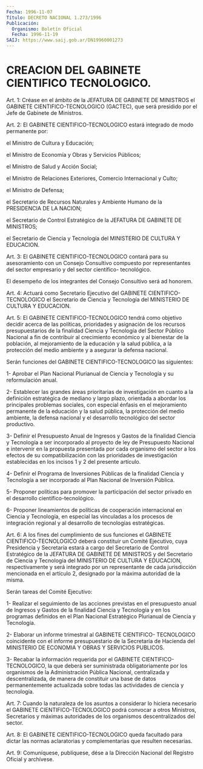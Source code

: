 ```yaml
---
Fecha: 1996-11-07
Título: DECRETO NACIONAL 1.273/1996
Publicación:
  Organismo: Boletín Oficial
  Fecha: 1996-11-19
SAIJ: https://www.saij.gob.ar/DN19960001273
---
```

# CREACION DEL GABINETE CIENTIFICO TECNOLOGICO.

<a id="1"></a>
Art. 1:  Créase  en el ámbito de la JEFATURA DE GABINETE  DE MINISTROS  el GABINETE CIENTIFICO-TECNOLOGICO  (GACTEC), que será presidido por el Jefe de Gabinete de Ministros.

<a id="2"></a>
Art. 2: El  GABINETE  CIENTIFICO-TECNOLOGICO  estará  integrado de modo permanente por:

el Ministro de Cultura y Educación;

el Ministro   de  Economía  y  Obras  y  Servicios  Públicos;

el Ministro de Salud y Acción Social;

el Ministro  de  Relaciones  Exteriores, Comercio Internacional  y Culto;

el Ministro de Defensa;

el  Secretario  de  Recursos Naturales  y  Ambiente  Humano  de  la PRESIDENCIA DE LA NACION;

el Secretario de Control  Estratégico de la JEFATURA DE GABINETE DE MINISTROS;

el Secretario de Ciencia y  Tecnología  del MINISTERIO DE CULTURA Y EDUCACION.

<a id="3"></a>
Art.  3:  El  GABINETE  CIENTIFICO-TECNOLOGICO  contará  para  su asesoramiento con un Consejo Consultivo compuesto por representantes  del  sector  empresario  y  del  sector  científico- tecnológico.

El desempeño de los integrantes  del  Consejo  Consultivo  será  ad honorem.

<a id="4"></a>
Art.  4: Actuará como Secretario Ejecutivo del GABINETE CIENTIFICO- TECNOLOGICO el Secretario de Ciencia y Tecnología del MINISTERIO DE CULTURA Y EDUCACION.

<a id="5"></a>
Art. 5:  El  GABINETE CIENTIFICO-TECNOLOGICO tendrá como objetivo decidir acerca de  las  políticas,  prioridades y asignación de los recursos presupuestarios de la finalidad  Ciencia  y Tecnología del Sector   Público  Nacional  a  fin  de  contribuir  al  crecimiento económico  y  al  bienestar  de la población, al mejoramiento de la educación y la salud pública,  a la protección del medio ambiente y a asegurar la defensa nacional.

Serán funciones del GABINETE CIENTIFICO-TECNOLOGICO las siguientes:

1- Aprobar el Plan Nacional Plurianual de Ciencia y Tecnología y su reformulación anual.

2- Establecer las grandes áreas  prioritarias  de  investigación en cuanto  a  la  definición  estratégica  de  mediano y largo  plazo, orientada  a  abordar  los  principales  problemas   sociales,  con especial énfasis en el mejoramiento permanente de la educación y la salud  pública,  la  protección  del  medio  ambiente,  la  defensa nacional    y  el  desarrollo  tecnológico  del  sector  productivo.

3-  Definir el  Presupuesto  Anual  de  Ingresos  y  Gastos  de  la finalidad Ciencia y Tecnología a ser incorporado al proyecto de ley de Presupuesto Nacional e intervenir en la propuesta presentada por cada organismo del sector a los efectos de su compatibilización con las prioridades  de investigación establecidas en los incisos 1 y 2 del presente artículo.

4- Definir el Programa  de  Inversiones  Públicas  de  la finalidad Ciencia  y  Tecnología  a  ser  incorporado  al  Plan  Nacional  de Inversión Pública.

5-  Proponer  políticas  para promover la participación del  sector privado en el desarrollo científico-tecnológico.

6- Proponer lineamientos de  políticas de cooperación internacional en Ciencia y Tecnología, en especial  las vinculadas a los procesos de integración regional y al desarrollo de tecnologías estratégicas.

<a id="6"></a>
Art. 6: A los fines del cumplimiento de  sus funciones el GABINETE CIENTIFICO-TECNOLOGICO deberá constituir un  Comité Ejecutivo, cuya Presidencia y Secretaría estará a cargo del Secretario  de  Control Estratégico   de  la  JEFATURA  DE  GABINETE  DE  MINISTROS  y  del Secretario de  Ciencia  y  Tecnología  del  MINISTERIO DE CULTURA Y EDUCACION, respectivamente y será integrado por un representante de cada  jurisdicción mencionada en el artículo 2,  designado  por  la máxima autoridad de la misma.

Serán tareas del Comité Ejecutivo:

1-  Realizar  el  seguimiento  de  las  acciones  previstas  en  el presupuesto  anual  de  Ingresos y Gastos de la finalidad Ciencia y Tecnología  y  en  los programas  definidos  en  el  Plan  Nacional Estratégico Plurianual de Ciencia y Tecnología.

2- Elaborar un informe trimestral al GABINETE CIENTIFICO- TECNOLOGICO  coincidente   con  el  informe  presupuestario  de  la Secretaría  de  Hacienda del  MINISTERIO  DE  ECONOMIA  Y  OBRAS  Y SERVICIOS PUBLICOS.

3- Recabar la información  requerida  por  el  GABINETE  CIENTIFICO- TECNOLOGICO,  la  que deberá ser suministrada obligatoriamente  por los organismos de la  Administración Pública Nacional, centralizada y  descentralizada, de manera  de  constituir  una  base  de  datos permanentemente  actualizada sobre todas las actividades de ciencia y tecnología.

<a id="7"></a>
Art. 7: Cuando la  naturaleza  de  los  asuntos  a  considerar  lo hiciera necesario el GABINETE CIENTIFICO-TECNOLOGICO podrá convocar a  otros  Ministros,  Secretarios  y  máximas  autoridades  de  los organismos descentralizados del sector.

<a id="8"></a>
Art.  8:  El GABINETE CIENTIFICO-TECNOLOGICO queda facultado para dictar  las normas  aclaratorias  y  complementarias  que  resulten necesarias.

<a id="9"></a>
Art. 9: Comuníquese,  publíquese, dése a la Dirección Nacional del Registro Oficial y archívese.
